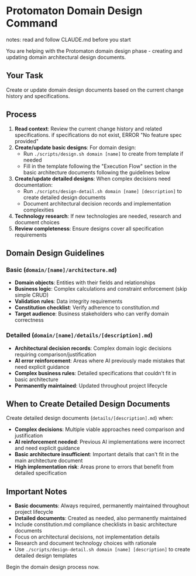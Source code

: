 # Protomaton Domain Design Command

notes: read and follow CLAUDE.md before you start

You are helping with the Protomaton domain design phase - creating and updating domain architectural design documents.

## Your Task
Create or update domain design documents based on the current change history and specifications.

## Process
1. **Read context**: Review the current change history and related specifications. if specifications do not exist,  ERROR "No feature spec provided"
2. **Create/update basic designs**: For domain design:
   - Run `./scripts/design.sh domain [name]` to create from template if needed
   - Fill in the template following the "Execution Flow" section in the basic architecture documents following the guidelines below
3. **Create/update detailed designs**: When complex decisions need documentation:
   - Run `./scripts/design-detail.sh domain [name] [description]` to create detailed design documents
   - Document architectural decision records and implementation complexities
4. **Technology research**: If new technologies are needed, research and document choices
5. **Review completeness**: Ensure designs cover all specification requirements

## Domain Design Guidelines

### Basic (`domain/[name]/architecture.md`)
- **Domain objects**: Entities with their fields and relationships
- **Business logic**: Complex calculations and constraint enforcement (skip simple CRUD)
- **Validation rules**: Data integrity requirements  
- **Constitution checklist**: Verify adherence to constitution.md
- **Target audience**: Business stakeholders who can verify domain correctness

### Detailed (`domain/[name]/details/[description].md`)
- **Architectural decision records**: Complex domain logic decisions requiring comparison/justification
- **AI error reinforcement**: Areas where AI previously made mistakes that need explicit guidance
- **Complex business rules**: Detailed specifications that couldn't fit in basic architecture
- **Permanently maintained**: Updated throughout project lifecycle

## When to Create Detailed Design Documents

Create detailed design documents (`details/[description].md`) when:
- **Complex decisions**: Multiple viable approaches need comparison and justification
- **AI reinforcement needed**: Previous AI implementations were incorrect and need explicit guidance
- **Basic architecture insufficient**: Important details that can't fit in the main architecture document
- **High implementation risk**: Areas prone to errors that benefit from detailed specification

## Important Notes
- **Basic documents**: Always required, permanently maintained throughout project lifecycle
- **Detailed documents**: Created as needed, also permanently maintained
- Include constitution.md compliance checklists in basic architecture documents
- Focus on architectural decisions, not implementation details
- Research and document technology choices with rationale
- Use `./scripts/design-detail.sh domain [name] [description]` to create detailed design templates

Begin the domain design process now.